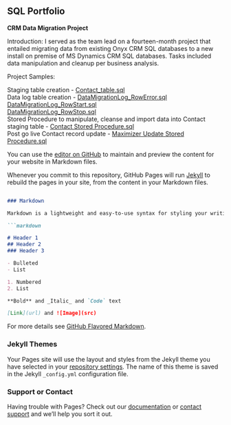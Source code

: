 ## SQL Portfolio

**CRM Data Migration Project**

Introduction: 
I served as the team lead on a fourteen-month project that entailed migrating data from existing Onyx CRM SQL databases to a new install on premise of MS Dynamics CRM SQL databases. Tasks included data manipulation and cleanup per business analysis.  


Project Samples:

Staging table creation - [Contact_table.sql](https://github.com/cbmurph510/Data-Migration/blob/master/dbo.Contact_table.sql) <br />
Data log table creation - [DataMigrationLog_RowError.sql](https://github.com/cbmurph510/Data-Migration/blob/master/dbo.DataMigrationLog_RowError.sql)<br />
[DataMigrationLog_RowStart.sql](https://github.com/cbmurph510/Data-Migration/blob/master/dbo.DataMigrationLog_RowStart.sql)<br />
[DataMigrationLog_RowStop.sql](https://github.com/cbmurph510/Data-Migration/blob/master/dbo.DataMigrationLog_RowStop.sql)<br />
Stored Procedure to manipulate, cleanse and import data into Contact staging table - [Contact Stored Procedure.sql](https://github.com/cbmurph510/Data-Migration/blob/master/dbo.Contact.sql) <br />
Post go live Contact record update - [Maximizer Update Stored Procedure.sql](https://github.com/cbmurph510/Data-Migration/blob/master/dbo.Maximizer_Update.sql) <br />



You can use the [editor on GitHub](https://github.com/cbmurph510/Murphy.github.io/edit/master/README.md) to maintain and preview the content for your website in Markdown files.

Whenever you commit to this repository, GitHub Pages will run [Jekyll](https://jekyllrb.com/) to rebuild the pages in your site, from the content in your Markdown files.


```markdown

### Markdown

Markdown is a lightweight and easy-to-use syntax for styling your writing. It includes conventions for

```markdown

# Header 1
## Header 2
### Header 3

- Bulleted
- List

1. Numbered
2. List

**Bold** and _Italic_ and `Code` text

[Link](url) and ![Image](src)
```

For more details see [GitHub Flavored Markdown](https://guides.github.com/features/mastering-markdown/).

### Jekyll Themes

Your Pages site will use the layout and styles from the Jekyll theme you have selected in your [repository settings](https://github.com/cbmurph510/Murphy.github.io/settings). The name of this theme is saved in the Jekyll `_config.yml` configuration file.

### Support or Contact

Having trouble with Pages? Check out our [documentation](https://help.github.com/categories/github-pages-basics/) or [contact support](https://github.com/contact) and we’ll help you sort it out.
